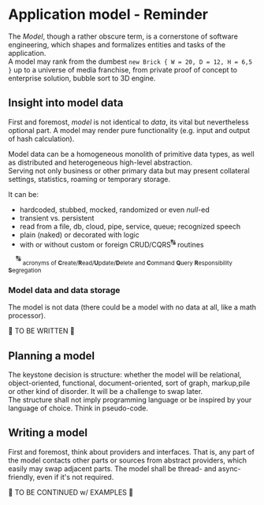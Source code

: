# Application model - Reminder

The _Model_, though a rather obscure term, is a cornerstone of software engineering, which shapes and formalizes entities and tasks of the application.\
A model may rank from the dumbest `new Brick { W = 20, D = 12, H = 6,5 }` up to a universe of media franchise, from private proof of concept to enterprise solution, bubble sort to 3D engine.

## Insight into model data

First and foremost, _model_ is not identical to _data_, its vital but nevertheless optional part. A model may render pure functionality (e.g. input and output of hash calculation).

Model data can be a homogeneous monolith of primitive data types, as well as distributed and heterogeneous high-level abstraction.\
Serving not only business or other primary data but may present collateral settings, statistics, roaming or temporary storage.

It can be:

+ hardcoded, stubbed, mocked, randomized or even _null_-ed
+ transient vs. persistent
+ read from a file, db, cloud, pipe, service, queue; recognized speech
+ plain (naked) or decorated with logic
+ with or without custom or foreign CRUD/CQRS<sup>:capital_abcd:</sup> routines

&nbsp;&nbsp;&nbsp;&nbsp;<sup>:capital_abcd:</sup>&nbsp;<sub>acronyms of **C**reate/**R**ead/**U**pdate/**D**elete and **C**ommand **Q**uery **R**esponsibility **S**egregation</sub>

### Model data and data storage

The model is not data (there could be a model with no data at all, like a math processor).

:construction: TO BE WRITTEN :construction:

## Planning a model

The keystone decision is structure: whether the model will be relational, object-oriented, functional, document-oriented, sort of graph, markup,pile or other kind of disorder. It will be a challenge to swap later.\
The structure shall not imply programming language or be inspired by your language of choice. Think in pseudo-code.

## Writing a model

First and foremost, think about providers and interfaces. That is, any part of the model contacts other parts or sources from abstract providers, which easily may swap adjacent parts.
The model shall be thread- and async-friendly, even if it's not required. 

:construction: TO BE CONTINUED w/ EXAMPLES :construction:
